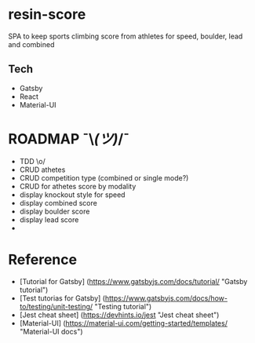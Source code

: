 # resin-score
SPA to keep sports climbing score from athletes for speed, boulder, lead and combined 

## Tech

* Gatsby
* React
* Material-UI

# ROADMAP ¯\\_(ツ)_/¯

  * TDD \o/
  * CRUD athetes
  * CRUD competition type (combined or single mode?)
  * CRUD for athetes score by modality
  * display knockout style for speed
  * display combined score
  * display boulder score
  * display lead score
  * 

# Reference

  * [Tutorial for Gatsby] (https://www.gatsbyjs.com/docs/tutorial/ "Gatsby tutorial")
  * [Test tutorias for Gatsby] (https://www.gatsbyjs.com/docs/how-to/testing/unit-testing/ "Testing tutorial")
  * [Jest cheat sheet] (https://devhints.io/jest "Jest cheat sheet")
  * [Material-UI] (https://material-ui.com/getting-started/templates/ "Material-UI docs")
